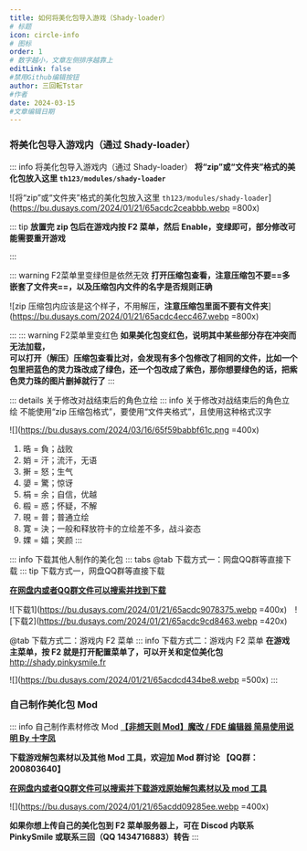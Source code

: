 ```yaml
---
title: 如何将美化包导入游戏（Shady-loader）
# 标题
icon: circle-info
# 图标
order: 1
# 数字越小，文章左侧排序越靠上
editLink: false
#禁用Github编辑按钮
author: 三回転Tstar
#作者
date: 2024-03-15
#文章编辑日期
---
```


### 将美化包导入游戏内（通过 Shady-loader）
::: info 将美化包导入游戏内（通过 Shady-loader）
**将“zip”或“文件夹”格式的美化包放入这里 `th123/modules/shady-loader`**

![将“zip”或“文件夹”格式的美化包放入这里 `th123/modules/shady-loader`](https://bu.dusays.com/2024/01/21/65acdc2ceabbb.webp =800x)

::: tip
**放置完 zip 包后在游戏内按 F2 菜单，然后 Enable，变绿即可，部分修改可能需要重开游戏** 

:::

::: warning F2菜单里变绿但是依然无效
**打开压缩包查看，注意压缩包不要==多嵌套了文件夹==，以及压缩包内文件的名字是否规则正确**

![zip 压缩包内应该是这个样子，不用解压，**注意压缩包里面不要有文件夹**](https://bu.dusays.com/2024/01/21/65acdc4ecc467.webp =800x)

:::
::: warning F2菜单里变红色
**如果美化包变红色，说明其中某些部分存在冲突而无法加载，<br>可以打开（解压）压缩包查看比对，会发现有多个包修改了相同的文件，比如一个包里把蓝色的灵力珠改成了绿色，还一个包改成了紫色，那你想要绿色的话，把紫色灵力珠的图片删掉就行了**
:::

::: details 关于修改对战结束后的角色立绘
::: info 关于修改对战结束后的角色立绘
不能使用“zip 压缩包格式”，要使用“文件夹格式”，且使用这种格式汉字

![](https://bu.dusays.com/2024/03/16/65f59babbf61c.png =400x)

1. 晧 = 負；战败
2. 娋 = 汗；流汗，无语
3. 搟 = 怒；生气
4. 嬃 = 驚；惊讶
5. 梋 = 余；自信，优越
6. 榝 = 惑；怀疑，不解
7. 晛 = 普；普通立绘
8. 寛 = 決；一般和释放符卡的立绘差不多，战斗姿态
9. 婐 = 嬉；笑颜
:::


::: info 下载其他人制作的美化包
::: tabs
@tab 下载方式一：网盘QQ群等直接下载
::: tip 下载方式一，网盘QQ群等直接下载


[**在网盘内或者QQ群文件可以搜索并找到下载**](/about/) 

![下载1](https://bu.dusays.com/2024/01/21/65acdc9078375.webp =400x)　![下载2](https://bu.dusays.com/2024/01/21/65acdc9cd8463.webp =420x)

@tab 下载方式二：游戏内 F2 菜单
::: info 下载方式二：游戏内 F2 菜单
**在游戏主菜单，按 F2 就是打开配置菜单了，可以开关和定位美化包** http://shady.pinkysmile.fr

![](https://bu.dusays.com/2024/01/21/65acdcd434be8.webp =500x)
:::

### 自己制作美化包 Mod
::: info 自己制作素材修改 Mod
[**【非想天则 Mod】魔改 / FDE 编辑器 简易使用说明 By 十字凤**](https://www.bilibili.com/video/BV1tp421971E/)

**下载游戏解包素材以及其他 Mod 工具，欢迎加 Mod 群讨论 【QQ群：200803640】**

[**在网盘内或者QQ群文件可以搜索并下载游戏原始解包素材以及 mod 工具**](/about/#非想天则资源下载指路)

![](https://bu.dusays.com/2024/01/21/65acdd09285ee.webp =400x)

**如果你想上传自己的美化包到 F2 菜单服务器上，可在 Discod 内联系 PinkySmile 或联系三回（QQ 1434716883）转告**
:::


